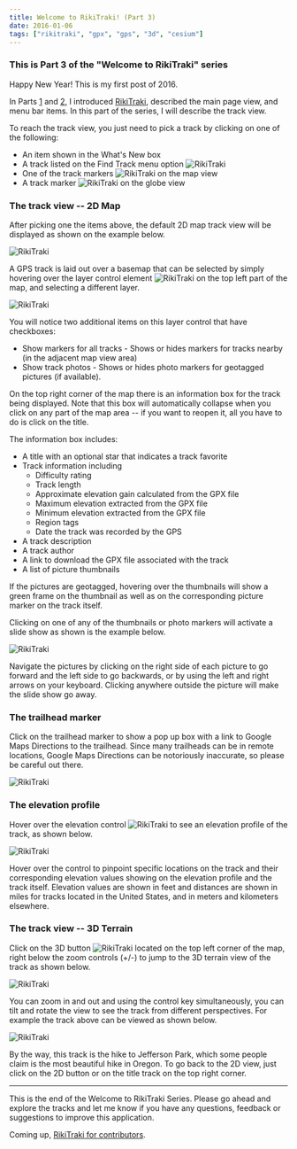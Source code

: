 ```yaml
---
title: Welcome to RikiTraki! (Part 3)
date: 2016-01-06
tags: ["rikitraki", "gpx", "gps", "3d", "cesium"]
---
```

### This is Part 3 of the "Welcome to RikiTraki" series

Happy New Year! This is my first post of 2016.

In Parts [1](/post/Rikitraki-intro-1) and [2](/post/Rikitraki-intro-2), I introduced [RikiTraki](https://www.rikitraki.com), described the main page view, and menu bar items. In this part of the series, I will describe the track view.

<!--more-->

To reach the track view, you just need to pick a track by clicking on one of the following:

* An item shown in the What's New box
* A track listed on the Find Track menu option ![RikiTraki](/images/uploads/rikitraki_main_11.png)
* One of the track markers ![RikiTraki](/images/uploads/rikitraki_main_19.png) on the map view
* A track marker ![RikiTraki](/images/uploads/rikitraki_main_20.png) on the globe view

### The track view -- 2D Map
After picking one the items above, the default 2D map track view will be displayed as shown on the example below.

![RikiTraki](/images/uploads/rikitraki_main_21.png)

A GPS track is laid out over a basemap that can be selected by simply hovering over the layer control element ![RikiTraki](/images/uploads/rikitraki_main_22.png) on the top left part of the map, and selecting a different layer.

![RikiTraki](/images/uploads/rikitraki_main_30.png)

You will notice two additional items on this layer control that have checkboxes:

* Show markers for all tracks - Shows or hides markers for tracks nearby (in the adjacent map view area)
* Show track photos - Shows or hides photo markers for geotagged pictures (if available).

On the top right corner of the map there is an information box for the track being displayed. Note that this box will automatically collapse when you click on any part of the map area -- if you want to reopen it, all you have to do is click on the title.

The information box includes:

* A title with an optional star that indicates a track favorite
* Track information including
    * Difficulty rating
    * Track length
    * Approximate elevation gain calculated from the GPX file
    * Maximum elevation extracted from the GPX file
    * Minimum elevation extracted from the GPX file
    * Region tags
    * Date the track was recorded by the GPS
* A track description
* A track author
* A link to download the GPX file associated with the track
* A list of picture thumbnails

If the pictures are geotagged, hovering over the thumbnails will show a green frame on the thumbnail as well as on the corresponding picture marker on the track itself.

Clicking on one of any of the thumbnails or photo markers will activate a slide show as shown is the example below.

![RikiTraki](/images/uploads/rikitraki_main_23.png)

Navigate the pictures by clicking on the right side of each picture to go forward and the left side to go backwards, or by using the left and right arrows on your keyboard. Clicking anywhere outside the picture will make the slide show go away.

### The trailhead marker

Click on the trailhead marker to show a pop up box with a link to Google Maps Directions to the trailhead. Since many trailheads can be in remote locations, Google Maps Directions can be notoriously inaccurate, so please be careful out there.

![RikiTraki](/images/uploads/rikitraki_main_24.png)

### The elevation profile

Hover over the elevation control ![RikiTraki](/images/uploads/rikitraki_main_25.png) to see an elevation profile of the track, as shown below.

![RikiTraki](/images/uploads/rikitraki_main_26.png)

Hover over the control to pinpoint specific locations on the track and their corresponding elevation values showing on the elevation profile and the track itself. Elevation values are shown in feet and distances are shown in miles for tracks located in the United States, and in meters and kilometers elsewhere.

### The track view -- 3D Terrain

Click on the 3D button ![RikiTraki](/images/uploads/rikitraki_main_27.png) located on the top left corner of the map, right below the zoom controls (+/-) to jump to the 3D terrain view of the track as shown below.

![RikiTraki](/images/uploads/rikitraki_main_28.png)

You can zoom in and out and using the control key simultaneously, you can tilt and rotate the view to see the track from different perspectives. For example the track above can be viewed as shown below.

![RikiTraki](/images/uploads/rikitraki_main_29.png)

By the way, this track is the hike to Jefferson Park, which some people claim is the most beautiful hike in Oregon.
To go back to the 2D view, just click on the 2D button or on the title track on the top right corner.

---

This is the end of the Welcome to RikiTraki Series. Please go ahead and explore the tracks and let me know if you have any questions, feedback or suggestions to improve this application.

Coming up, [RikiTraki for contributors](/post/Rikitraki-contrib-1).
